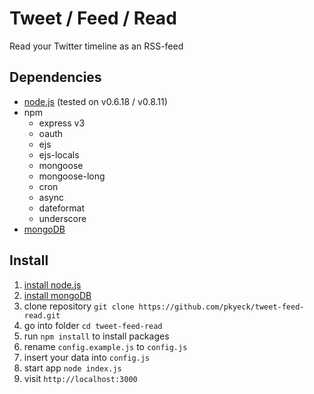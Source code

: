# Tweet / Feed / Read

Read your Twitter timeline as an RSS-feed

## Dependencies

  * [node.js](https://github.com/joyent/node) (tested on v0.6.18 / v0.8.11)
  * npm
    * express v3
    * oauth
    * ejs
    * ejs-locals
    * mongoose
    * mongoose-long
    * cron
    * async
    * dateformat
    * underscore
  * [mongoDB](http://www.mongodb.org/downloads)

## Install

  1. [install node.js](https://github.com/joyent/node/wiki/Installation)
  2. [install mongoDB](http://www.mongodb.org/display/DOCS/Quickstart)
  3. clone repository `git clone https://github.com/pkyeck/tweet-feed-read.git`
  4. go into folder `cd tweet-feed-read`
  5. run `npm install` to install packages
  6. rename `config.example.js` to `config.js`
  7. insert your data into `config.js`
  8. start app `node index.js`
  9. visit `http://localhost:3000`
